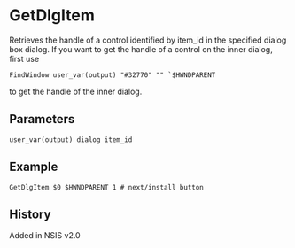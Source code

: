 # GetDlgItem

Retrieves the handle of a control identified by item_id in the specified dialog box dialog. If you want to get the handle of a control on the inner dialog, first use

	FindWindow user_var(output) "#32770" "" `$HWNDPARENT

to get the handle of the inner dialog.

## Parameters

    user_var(output) dialog item_id

## Example

	GetDlgItem $0 $HWNDPARENT 1 # next/install button

## History

Added in NSIS v2.0

[1]: Call.md
[2]: Goto.md
